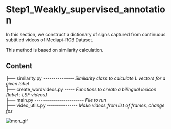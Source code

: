 # Step1_Weakly_supervised_annotation
In this section, we construct a dictionary of signs captured from continuous subtitled videos of Mediapi-RGB Dataset. 

This method is based on similarity calculation.

Content
-----------------------

├── similarity.py   ---------------  _Similarity class to calculate L vectors for a given label_  
├── create_wordvideos.py -----  _Functions to create a bilingual lexicon {label : LSF videos}_   
├── main.py ------------------------  _File to run_  
├── video_utils.py ---------------  _Make videos from list of frames, change fps_  


![mon_gif](https://github.com/JulieLascar/Annotation-of-LSF-subtitled-videos/assets/97949668/fc13ae68-2a28-4bf5-ac29-ac8341ead8c8)
